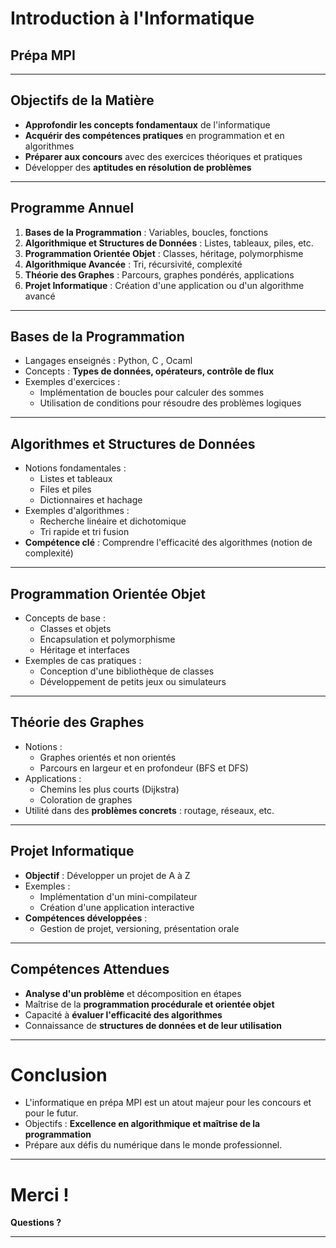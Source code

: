 <!-- Titre de la présentation -->
# Introduction à l'Informatique
## Prépa MPI

---

<!-- Objectifs -->
## Objectifs de la Matière
- **Approfondir les concepts fondamentaux** de l'informatique
- **Acquérir des compétences pratiques** en programmation et en algorithmes
- **Préparer aux concours** avec des exercices théoriques et pratiques
- Développer des **aptitudes en résolution de problèmes**

---

<!-- Programme de l'année -->
## Programme Annuel
1. **Bases de la Programmation** : Variables, boucles, fonctions
2. **Algorithmique et Structures de Données** : Listes, tableaux, piles, etc.
3. **Programmation Orientée Objet** : Classes, héritage, polymorphisme
4. **Algorithmique Avancée** : Tri, récursivité, complexité
5. **Théorie des Graphes** : Parcours, graphes pondérés, applications
6. **Projet Informatique** : Création d'une application ou d'un algorithme avancé

---

<!-- Bases de la programmation -->
## Bases de la Programmation
- Langages enseignés : Python, C , Ocaml
- Concepts : **Types de données, opérateurs, contrôle de flux**
- Exemples d'exercices :
  - Implémentation de boucles pour calculer des sommes
  - Utilisation de conditions pour résoudre des problèmes logiques

---

<!-- Algorithmes et structures de données -->
## Algorithmes et Structures de Données
- Notions fondamentales :
  - Listes et tableaux
  - Files et piles
  - Dictionnaires et hachage
- Exemples d'algorithmes :
  - Recherche linéaire et dichotomique
  - Tri rapide et tri fusion
- **Compétence clé** : Comprendre l'efficacité des algorithmes (notion de complexité)

---

<!-- Programmation orientée objet -->
## Programmation Orientée Objet
- Concepts de base :
  - Classes et objets
  - Encapsulation et polymorphisme
  - Héritage et interfaces
- Exemples de cas pratiques :
  - Conception d'une bibliothèque de classes
  - Développement de petits jeux ou simulateurs

---

<!-- Théorie des graphes -->
## Théorie des Graphes
- Notions :
  - Graphes orientés et non orientés
  - Parcours en largeur et en profondeur (BFS et DFS)
- Applications :
  - Chemins les plus courts (Dijkstra)
  - Coloration de graphes
- Utilité dans des **problèmes concrets** : routage, réseaux, etc.

---

<!-- Projets informatiques -->
## Projet Informatique
- **Objectif** : Développer un projet de A à Z
- Exemples :
  - Implémentation d'un mini-compilateur
  - Création d'une application interactive
- **Compétences développées** :
  - Gestion de projet, versioning, présentation orale

---

<!-- Compétences attendues -->
## Compétences Attendues
- **Analyse d'un problème** et décomposition en étapes
- Maîtrise de la **programmation procédurale et orientée objet**
- Capacité à **évaluer l'efficacité des algorithmes**
- Connaissance de **structures de données et de leur utilisation**

---

<!-- Conclusion -->
# Conclusion
- L'informatique en prépa MPI est un atout majeur pour les concours et pour le futur.
- Objectifs : **Excellence en algorithmique et maîtrise de la programmation**
- Prépare aux défis du numérique dans le monde professionnel.

---

<!-- Remerciements -->
# Merci !
**Questions ?**

---

